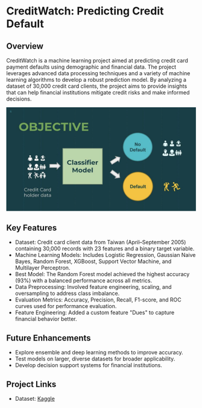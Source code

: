# CreditWatch: Predicting Credit Default

## Overview

CreditWatch is a machine learning project aimed at predicting credit card payment defaults using demographic and financial data. The project leverages advanced data processing techniques and a variety of machine learning algorithms to develop a robust prediction model. By analyzing a dataset of 30,000 credit card clients, the project aims to provide insights that can help financial institutions mitigate credit risks and make informed decisions.

![CreditWatch](CreditWatch_img.png)

## Key Features

- Dataset: Credit card client data from Taiwan (April–September 2005) containing 30,000 records with 23 features and a binary target variable.
- Machine Learning Models: Includes Logistic Regression, Gaussian Naive Bayes, Random Forest, XGBoost, Support Vector Machine, and Multilayer Perceptron.
- Best Model: The Random Forest model achieved the highest accuracy (93%) with a balanced performance across all metrics.
- Data Preprocessing: Involved feature engineering, scaling, and oversampling to address class imbalance.
- Evaluation Metrics: Accuracy, Precision, Recall, F1-score, and ROC curves used for performance evaluation.
- Feature Engineering: Added a custom feature "Dues" to capture financial behavior better.

## Future Enhancements

- Explore ensemble and deep learning methods to improve accuracy.
- Test models on larger, diverse datasets for broader applicability.
- Develop decision support systems for financial institutions.

## Project Links

- Dataset: [Kaggle](https://www.kaggle.com/datasets/uciml/default-of-credit-card-clients-dataset/data)
